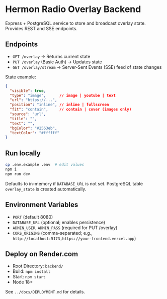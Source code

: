 # Hermon Radio Overlay Backend

Express + PostgreSQL service to store and broadcast overlay state. Provides REST and SSE endpoints.

## Endpoints
- `GET /overlay` → Returns current state
- `PUT /overlay` (Basic Auth) → Updates state
- `GET /overlay/stream` → Server-Sent Events (SSE) feed of state changes

State example:
```json
{
  "visible": true,
  "type": "image",      // image | youtube | text
  "url": "https://...",
  "position": "inline", // inline | fullscreen
  "fit": "contain",     // contain | cover (images only)
  "source": "url",
  "title": "",
  "text": "",
  "bgColor": "#2563eb",
  "textColor": "#ffffff"
}
```

## Run locally
```bash
cp .env.example .env  # edit values
npm i
npm run dev
```

Defaults to in-memory if `DATABASE_URL` is not set. PostgreSQL table `overlay_state` is created automatically.

## Environment Variables
- `PORT` (default 8080)
- `DATABASE_URL` (optional; enables persistence)
- `ADMIN_USER`, `ADMIN_PASS` (required for PUT /overlay)
- `CORS_ORIGINS` (comma-separated; e.g., `http://localhost:5173,https://your-frontend.vercel.app`)

## Deploy on Render.com
- Root Directory: `backend/`
- Build: `npm install`
- Start: `npm start`
- Node 18+

See `../docs/DEPLOYMENT.md` for details.
